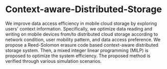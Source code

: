 # Context-aware-Distributed-Storage
We improve data access efficiency in mobile cloud storage by
exploring users' context information. Specifically, we optimize data
reading and writing on mobile devices from/to distributed cloud
storage according to network condition, user mobility pattern, and
data access preference. We propose a Reed-Solomon erasure code based
context-aware distributed storage system. Then, a mixed integer
linear programming (MILP) is proposed to optimize the system
efficiency. The proposed method is verified through various
simulation scenarios.